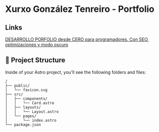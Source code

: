 # Xurxo González Tenreiro - Portfolio

## Links

[DESARROLLO PORFOLIO desde CERO para programadores. Con SEO, optimizaciones y modo oscuro](https://www.twitch.tv/videos/2014313754)

## 🚀 Project Structure

Inside of your Astro project, you'll see the following folders and files:

```text
/
├── public/
│   └── favicon.svg
├── src/
│   ├── components/
│   │   └── Card.astro
│   ├── layouts/
│   │   └── Layout.astro
│   └── pages/
│       └── index.astro
└── package.json
```
